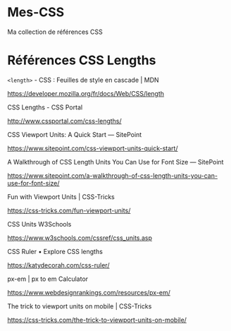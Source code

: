 # Mes-CSS
Ma collection de références CSS


# Références CSS Lengths 

`<length>` - CSS : Feuilles de style en cascade | MDN

https://developer.mozilla.org/fr/docs/Web/CSS/length

CSS Lengths - CSS Portal

http://www.cssportal.com/css-lengths/

CSS Viewport Units: A Quick Start — SitePoint 

https://www.sitepoint.com/css-viewport-units-quick-start/

A Walkthrough of CSS Length Units You Can Use for Font Size — SitePoint 

https://www.sitepoint.com/a-walkthrough-of-css-length-units-you-can-use-for-font-size/

Fun with Viewport Units | CSS-Tricks

https://css-tricks.com/fun-viewport-units/

CSS Units W3Schools

https://www.w3schools.com/cssref/css_units.asp

CSS Ruler • Explore CSS lengths

https://katydecorah.com/css-ruler/

px-em | px to em Calculator

https://www.webdesignrankings.com/resources/px-em/

The trick to viewport units on mobile | CSS-Tricks

https://css-tricks.com/the-trick-to-viewport-units-on-mobile/
